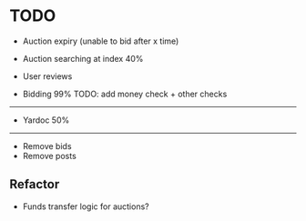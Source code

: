 # TODO

 - Auction expiry (unable to bid after x time)
 - Auction searching at index 40%
 - User reviews


 - Bidding 99% TODO: add money check + other checks
----------------
 - Yardoc 50%
----------------
 - Remove bids
 - Remove posts

## Refactor
 - Funds transfer logic for auctions?
